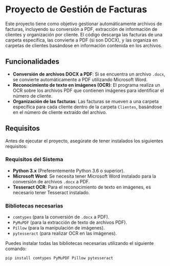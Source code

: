 # Proyecto de Gestión de Facturas

Este proyecto tiene como objetivo gestionar automáticamente archivos de facturas, incluyendo su conversión a PDF, extracción de información de clientes y organización por cliente. El código descarga las facturas de una carpeta específica, las convierte a PDF (si son DOCX), y las organiza en carpetas de clientes basándose en información contenida en los archivos.

## Funcionalidades

- **Conversión de archivos DOCX a PDF**: Si se encuentra un archivo `.docx`, se convierte automáticamente a PDF utilizando Microsoft Word.
- **Reconocimiento de texto en imágenes (OCR)**: El programa realiza un OCR sobre los archivos PDF que contienen imágenes para identificar el número de cliente.
- **Organización de las facturas**: Las facturas se mueven a una carpeta específica para cada cliente dentro de la carpeta `Clientes`, basándose en el número de cliente extraído del archivo.

## Requisitos

Antes de ejecutar el proyecto, asegúrate de tener instalados los siguientes requisitos:

### Requisitos del Sistema

- **Python 3.x** (Preferentemente Python 3.6 o superior).
- **Microsoft Word**: Se necesita tener Microsoft Word instalado para la conversión de archivos `.docx` a PDF.
- **Tesseract OCR**: Para el reconocimiento de texto en imágenes, es necesario tener Tesseract instalado.

### Bibliotecas necesarias

- `comtypes` (para la conversión de `.docx` a PDF).
- `PyMuPDF` (para la extracción de texto de archivos PDF).
- `Pillow` (para la manipulación de imágenes).
- `pytesseract` (para realizar OCR en las imágenes).

Puedes instalar todas las bibliotecas necesarias utilizando el siguiente comando:

```bash
pip install comtypes PyMuPDF Pillow pytesseract
